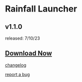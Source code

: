 # Rainfall Launcher
## v1.1.0
released: 7/10/23
 
## [Download Now](https://github.com/RainfallMC/Launcher/releases/tag/1.1.0)

[changelog](https://rainfallmc.github.io/changelog/l/110)

[report a bug](https://rainfallmc.github.io/policies/l/security)
